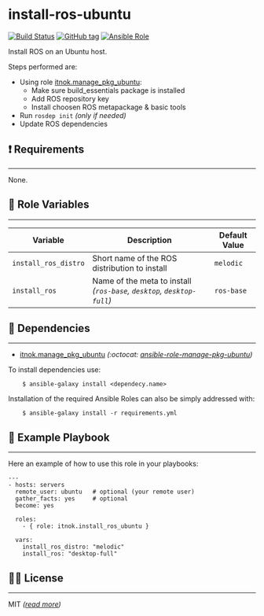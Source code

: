 install-ros-ubuntu
==================

[![Build Status](https://travis-ci.org/itnok/ansible-role-install-ros-ubuntu.svg?branch=master)](https://travis-ci.org/itnok/ansible-role-install-ros-ubuntu) [![GitHub tag](https://img.shields.io/github/v/tag/itnok/ansible-role-install-ros-ubuntu?sort=semver)](https://github.com/itnok/ansible-role-install-ros-ubuntu/tags/) [![Ansible Role](https://img.shields.io/ansible/role/47440)](https://galaxy.ansible.com/itnok/install_ros_ubuntu)

Install ROS on an Ubuntu host.

Steps performed are:

  - Using role [itnok.manage_pkg_ubuntu](https://galaxy.ansible.com/itnok/manage_pkg_ubuntu):
    * Make sure build_essentials package is installed
    * Add ROS repository key
    * Install choosen ROS metapackage & basic tools
  - Run `rosdep init` _(only if needed)_
  - Update ROS dependencies


## :exclamation: Requirements
-----------------------------

None.


## :abcd: Role Variables
------------------------

| Variable                | Description                                                             | Default Value       |
|-------------------------|-------------------------------------------------------------------------|---------------------|
| `install_ros_distro`    | Short name of the ROS distribution to install                           | `melodic`           |
| `install_ros`           | Name of the meta to install _(`ros-base`, `desktop`, `desktop-full`)_   | `ros-base`          |


## :link: Dependencies
----------------------

- [itnok.manage_pkg_ubuntu](https://galaxy.ansible.com/itnok/manage_pkg_ubuntu) _(:octocat: [ansible-role-manage-pkg-ubuntu](https://github.com/itnok/ansible-role-manage-pkg-ubuntu))_

To install dependencies use:
```
    $ ansible-galaxy install <dependecy.name>
```

Installation of the required Ansible Roles can also be simply addressed with:
```
    $ ansible-galaxy install -r requirements.yml
```


## :notebook: Example Playbook
------------------------------

Here an example of how to use this role in your playbooks:

```
---
- hosts: servers
  remote_user: ubuntu   # optional (your remote user)
  gather_facts: yes     # optional
  become: yes

  roles:
    - { role: itnok.install_ros_ubuntu }

  vars:
    install_ros_distro: "melodic"
    install_ros: "desktop-full"
```

## :guardsman: License
----------------------

MIT _([read more](LICENSE.md))_
